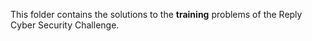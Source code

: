 This folder contains the solutions to the **training** problems of the
Reply Cyber Security Challenge.
